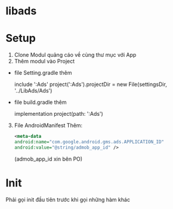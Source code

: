 # libads
# Setup
1. Clone Modul quảng cáo về cùng thư mục với App
2. Thêm modul vào Project
  - file Setting.gradle thêm
  
    include ':Ads'
    project(':Ads').projectDir = new File(settingsDir, '../LibAds/Ads')
  
  
  - file build.gradle thêm
  
    implementation project(path: ':Ads')

3. File AndroidManifest
 Thêm:
     ```xml
     <meta-data
     android:name="com.google.android.gms.ads.APPLICATION_ID"
     android:value="@string/admob_app_id" />
     ```

     (admob_app_id xin bên PO)

# Init
Phải gọi init đầu tiên trước khi gọi những hàm khác
